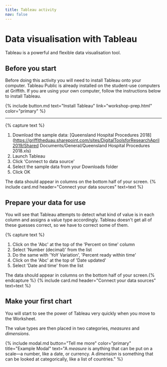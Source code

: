 ```yaml
---
title: Tableau activity
nav: false
---
```



# Data visualisation with Tableau

Tableau is a powerful and flexible data visualisation tool. 

## Before you start

Before doing this activity you will need to install Tableau onto your computer. Tableau Public is already installed on the student-use computers at Griffith. If you are using your own computer, follow the instructions below to install Tableau.

{% include button.md text="Install Tableau" link="workshop-prep.html" color="primary" %}

---

{% capture text %}
1. Download the sample data: [Queensland Hospital Procedures 2018](https://griffitheduau.sharepoint.com/sites/DigitalToolsforResearchApril2019/Shared Documents/General/Queensland Hospital Procedures 2018.xls)
2. Launch Tableau
3. Click 'Connect to data source'
4. Select the sample data from your Downloads folder
5. Click OK

The data should appear in columns on the bottom half of your screen.
{% include card.md header="Connect your data sources" text=text %}

## Prepare your data for use

You will see that Tableau attempts to detect what kind of value is in each column and assigns a value type accordingly. Tableau doesn't get all of these guesses correct, so we have to correct some of them. 

{% capture text %}
1. Click on the 'Abc' at the top of the 'Percent on time' column
2. Select 'Number (decimal)' from the list
3. Do the same with 'YoY Variation', 'Percent ready within time'
4. Click on the 'Abc' at the top of 'Date updated'
5. Select 'Date and time' from the list

The data should appear in columns on the bottom half of your screen.{% endcapture %}
{% include card.md header="Connect your data sources" text=text %}

## Make your first chart

You will start to see the power of Tableau very quickly when you move to the Worksheet. 



The value types are then placed in two categories, *measures* and *dimensions*.

{% include modal.md button="Tell me more" color="primary" title="Example Modal" text="A *measure* is anything that can be put on a scale—a number, like a date, or currency. A *dimension* is something that can be looked at categorically, like a list of countries." %}
